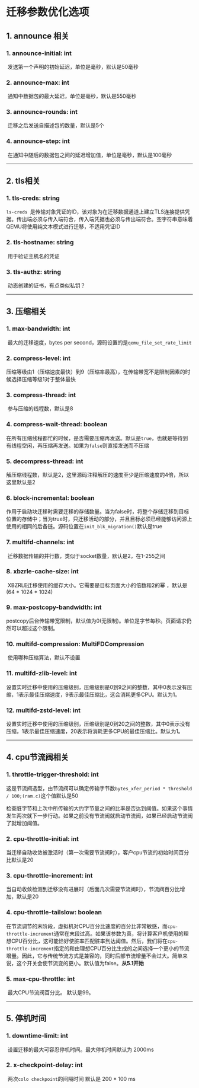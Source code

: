 # 迁移参数优化选项

## 1. announce 相关

### 	1. announce-initial: int

​	发送第一个声明的初始延迟，单位是毫秒，默认是50毫秒

### 	2. announce-max: int

​	通知中数据包的最大延迟，单位是毫秒，默认是550毫秒

### 	3. announce-rounds: int

​	迁移之后发送自描述包的数量，默认是5个

### 	4. announce-step: int

​	在通知中随后的数据包之间的延迟增加值，单位是毫秒，默认是100毫秒

------



## 2. tls相关

### 	1. tls-creds: string

​	`ls-creds `是传输对象凭证的ID，该对象为在迁移数据通道上建立TLS连接提供凭据。传出端必须与传入端符合，传入端凭据也必须与传出端符合。空字符串意味着QEMU将使用纯文本模式进行迁移，不适用凭证ID

### 	2. tls-hostname: string

​	用于验证主机名的凭证

### 	3. tls-authz: string

​	动态创建的证书，有点类似私钥？

------



## 3. 压缩相关

### 	1. max-bandwidth: int

​	最大的迁移速度，bytes per second，源码设置的是`qemu_file_set_rate_limit`

### 	2. compress-level: int

​	压缩等级由1（压缩速度最快）到9（压缩率最高），在传输带宽不是限制因素的时候选择压缩等级1对于整体最快

### 	3. compress-thread: int

​	参与压缩的线程数，默认是8

### 	4. compress-wait-thread: boolean

​	在所有压缩线程都忙的时候，是否需要压缩再发送。默认是`true`，也就是等待到有线程空闲，再压缩再发送。如果为`false`则直接发送而不压缩

### 	5. decompress-thread: int

解压缩线程数，默认是2，这里源码注释解压的速度至少是压缩速度的4倍，所以这里默认是2

### 	6. block-incremental: boolean

​	作用于启动块迁移时需要迁移的存储数量。当为false时，将整个存储迁移到目标位置的存储中；当为true时，只迁移活动的部分，并且目标必须已经能够访问源上使用的相同的后备链。源码位置在`init_blk_migration()`默认是true

### 	7. multifd-channels: int

​	迁移数据传输的并行数，类似于socket数量，默认是2，在1-255之间

### 	8. xbzrle-cache-size: int

​	XBZRLE迁移使用的缓存大小。它需要是目标页面大小的倍数和2的幂 ，默认是(64 * 1024 * 1024)

### 	9. max-postcopy-bandwidth: int

​	postcopy后台传输带宽限制，默认值为0(无限制)。单位是字节每秒。页面请求仍然可以超过这个限制。

### 	10. multifd-compression: MultiFDCompression

​	使用哪种压缩算法，默认不设置

### 	11. multifd-zlib-level: int

​	设置实时迁移中使用的压缩级别，压缩级别是0到9之间的整数，其中0表示没有压缩，1表示最佳压缩速度，9表示最佳压缩比，这会消耗更多CPU。默认为1。

### 	12. multifd-zstd-level: int

​	设置实时迁移中使用的压缩级别，压缩级别是0到20之间的整数，其中0表示没有压缩，1表示最佳压缩速度，20表示将消耗更多CPU的最佳压缩比。默认为1。

------



## 4. cpu节流阀相关

### 	1. throttle-trigger-threshold: int

​	这是节流阀选型，由节流阀可以确定传输字节数`bytes_xfer_period * threshold / 100;(ram.c)`这个值默认是50

​	检查脏字节和上次中所传输的大约字节量之间的比率是否达到阈值。如果这个事情发生两次就下一步行动。如果之前没有节流阀就启动节流阀，如果已经启动节流阀了就增加阈值。

### 	2. cpu-throttle-initial: int

​	当迁移自动收敛被激活时（第一次需要节流阀时），客户cpu节流的初始时间百分比默认是20

### 	3. cpu-throttle-increment: int

​	当自动收敛检测到迁移没有进展时（后面几次需要节流阀时），节流阀百分比增加，默认是20

### 	4. cpu-throttle-tailslow: boolean

​	在节流调节的末阶段，虚拟机对CPU百分比速度的百分比非常敏感，而`cpu-throttle-increment`通常在末段过高。如果该参数为真，将计算客户机使用的理想CPU百分比，这可能恰好使脏率匹配脏率到达阈值。然后，我们将在`cpu-throttle-increment`指定的和由理想CPU百分比生成的之间选择一个更小的节流增量。因此，它与传统节流方式是兼容的，同时后部节流增量不会过大。简单来说，这个开关会使节流变的更小。默认值为false。**从5.1开始**

### 	5. max-cpu-throttle: int

​	最大CPU节流阀百分比。 默认是99。

------



## 5. 停机时间

### 	1. downtime-limit: int

​	设置迁移的最大可容忍停机时间。最大停机时间默认为 2000ms

### 	2. x-checkpoint-delay: int

​	两次`colo checkpoint`的间隔时间 默认是 200 * 100 ms
